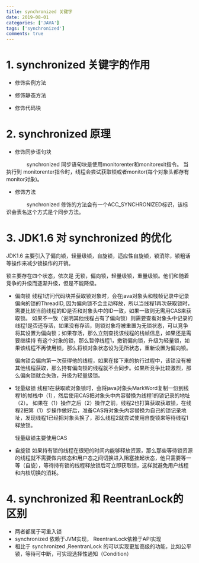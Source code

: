 ```yaml
---
title: synchronized 关键字
date: 2019-08-01
categories: ['JAVA']
tags: ['synchronized']
comments: true
---
```



<!--more-->


# 1. synchronized 关键字的作用

* 修饰实例方法

* 修饰静态方法

* 修饰代码块


# 2. synchronized 原理

* 修饰同步语句块

&nbsp;&nbsp;&nbsp;&nbsp;&nbsp;&nbsp;&nbsp;&nbsp;&nbsp;&nbsp;&nbsp;&nbsp;&nbsp; synchronized 同步语句块是使用monitorenter和monitorexit指令。 当执行到 monitorenter指令时，线程会尝试获取锁或者monitor(每个对象头都存有monitor对象)。

* 修饰方法

&nbsp;&nbsp;&nbsp;&nbsp;&nbsp;&nbsp;&nbsp;&nbsp;&nbsp;&nbsp;&nbsp;&nbsp;&nbsp; synchronized 修饰的方法会有一个ACC_SYNCHRONIZED标识，该标识会表名这个方式是个同步方法。

# 3. JDK1.6 对 synchronized 的优化

JDK1.6 主要引入了偏向锁，轻量级锁，自旋锁，适应性自旋锁，锁消除，锁粗话等操作来减少锁操作的开销。

锁主要存在四个状态，依次是 无锁，偏向锁，轻量级锁，重量级锁。他们和随着竞争的升级而逐渐升级，但是不能降级。

* 偏向锁
    线程1访问代码块并获取锁对象时，会在java对象头和栈帧记录中记录偏向的锁的ThreadID, 因为偏向锁不会主动释放，所以当线程1再次获取锁时，需要比较当前线程的ID是否和对象头中的ID一致，如果一致则无需用CAS来获取锁。
    如果不一致（说明其他线程占有了偏向锁）则需要查看对象头中记录的线程1是否还存活，如果没有存活，则锁对象将被重置为无锁状态，可以竞争将其设置为偏向锁；如果存活，那么立刻查找该线程的栈帧信息，如果还是需要继续持
    有这个对象的锁，那么暂停线程1，撤销偏向锁，升级为轻量锁，如果该线程不再使用锁，那么将锁对象状态设为无所状态，重新设置为偏向锁。

    偏向锁会偏向第一次获得他的线程，如果在接下来的执行过程中，该锁没有被其他线程获取，那么持有偏向锁的线程就不会同步。如果所竞争比较激烈，那么偏向锁就会失效，升级为轻量级锁。
* 轻量级锁
    线程1在获取欧对象锁时，会将java对象头MarkWord复制一份到线程1的帧栈中（1），然后使用CAS把对象头中内容替换为线程1的锁记录的地址（2）。
    如果在（1）操作之后（2）操作之前，线程2也打算获取获取锁，在线程2把第（1）步操作做好后，准备CAS将对象头内容替换为自己的锁记录地址，发现线程1已经把对象头换了，那么线程2就尝试使用自旋锁来等待线程1释放锁。

    轻量级锁主要使用CAS

* 自旋锁
    如果持有锁的线程在很短的时间内能够释放资源，那么那些等待锁资源的线程就不需要做内核态和用户态之间切换进入阻塞挂起状态，他只需要等一等（自旋），等待持有锁的线程释放锁后可立即获取锁，这样就避免用户线程和内核切换的消耗。

# 4. synchronized 和 ReentranLock的区别

* 两者都属于可重入锁
* synchronized 依赖于JVM实现， ReentranLock依赖于API实现
* 相比于 synchronized ,ReentranLock 的可以实现更加高级的功能，比如公平锁，等待可中断，可实现选择性通知（Condition）
